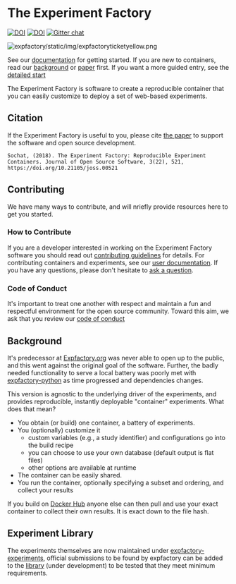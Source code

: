 # The Experiment Factory

[![DOI](http://joss.theoj.org/papers/10.21105/joss.00521/status.svg)](https://doi.org/10.21105/joss.00521)
[![DOI](https://zenodo.org/badge/108672186.svg)](https://zenodo.org/badge/latestdoi/108672186)
[![Gitter chat](https://badges.gitter.im/gitterHQ/gitter.png)](https://gitter.im/expfactory/lobby)

![expfactory/static/img/expfactoryticketyellow.png](expfactory/static/img/expfactoryticketyellow.png)

See our [documentation](https://expfactory.github.io/expfactory) for getting started. If you are new to containers, read our [background](https://expfactory.github.io/expfactory/generate#background) or [paper](paper) first. If you want a more guided entry, see the [detailed start](https://expfactory.github.io/expfactory/generate#detailed-start)

The Experiment Factory is software to create a reproducible container that you can easily customize to deploy a set of web-based experiments. 

## Citation
If the Experiment Factory is useful to you, please cite [the paper](https://doi.org/10.21105/joss.00521) to support the software and open source development.

```
Sochat, (2018). The Experiment Factory: Reproducible Experiment Containers. Journal of Open Source Software, 3(22), 521, https://doi.org/10.21105/joss.00521
```

## Contributing
We have many ways to contribute, and will nriefly provide resources here to get you started.

### How to Contribute
If you are a developer interested in working on the Experiment Factory software you should read out [contributing guidelines](.github/CONTRIBUTING.md) for details. For contributing containers and experiments, see our [user documentation](https://expfactory.github.io/expfactory/contribute). If you have any questions, please don't hesitate to [ask a question](https://www.github.com/expfactory/expfactory/issues).

### Code of Conduct
It's important to treat one another with respect and maintain a fun and respectful environment for the open source community. Toward this aim, we ask that you review our [code of conduct](.github/CODE_OF_CONDUCT.md)

## Background
It's predecessor at [Expfactory.org](https://expfactory.org) was never able to open up to the public, and this went against the original goal of the software. Further, the badly needed functionality to serve a local battery was poorly met with [expfactory-python](https://www.github.com/expfactory/expfactory-python) as time progressed and dependencies changes.
 
This version is agnostic to the underlying driver of the experiments, and provides reproducible, instantly deployable "container" experiments. What does that mean?

 - You obtain (or build) one container, a battery of experiments.
 - You (optionally) customize it
   - custom variables (e.g., a study identifier) and configurations go into the build recipe 
   - you can choose to use your own database (default output is flat files)
   - other options are available at runtime 
 - The container can be easily shared.
 - You run the container, optionally specifying a subset and ordering, and collect your results
 
If you build on [Docker Hub](https://hub.docker.com/) anyone else can then pull and use your exact container to collect their own results. It is exact down to the file hash.

## Experiment Library
The experiments themselves are now maintained under [expfactory-experiments](https://www.github.com/expfactory-experiments), official submissions to be found by expfactory can be added to the [library](https://www.github.com/expfactory/library) (under development) to be tested that they meet minimum requirements.
